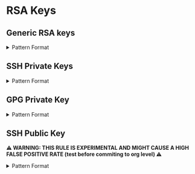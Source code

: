 <!-- WARNING: This README is generated automatically
-->
# RSA Keys

## Generic RSA keys


<details>
<summary>Pattern Format</summary>
<p>

```regex
--BEGIN (?:[A-Z]+ )?PRIVATE KEY--+(\\r|\\n|)+[a-zA-Z0-9+/=\s]+(\\r|\\n|)+--+END (?:[A-Z]+ )?PRIVATE KEY--
```

**Comments / Notes:**

- Current Version: v1.1
- Basic support for hardcoded strings in code with RSA private key
</p>
</details>



## SSH Private Keys


<details>
<summary>Pattern Format</summary>
<p>

```regex
--BEGIN OPENSSH PRIVATE KEY--+[a-zA-Z0-9+/=\s]+--+END OPENSSH PRIVATE KEY--
```

**Comments / Notes:**

- Current Version: v0.1
- *SSH Password:* `MyPassword`
</p>
</details>



## GPG Private Key


<details>
<summary>Pattern Format</summary>
<p>

```regex
--BEGIN PGP PRIVATE KEY BLOCK--+[a-zA-Z0-9+/=\s]+--+END PGP PRIVATE KEY BLOCK--
```

**Comments / Notes:**

- Current Version: v0.1
</p>
</details>



## SSH Public Key


**⚠️ WARNING: THIS RULE IS EXPERIMENTAL AND MIGHT CAUSE A HIGH FALSE POSITIVE RATE (test before commiting to org level) ⚠️**

<details>
<summary>Pattern Format</summary>
<p>

```regex
ssh-rsa (.*|\n) [\S]*@?[\S]*
```

**Comments / Notes:**

- Current Version: v0.1
- SSH Public Key (not a secret)
</p>
</details>

